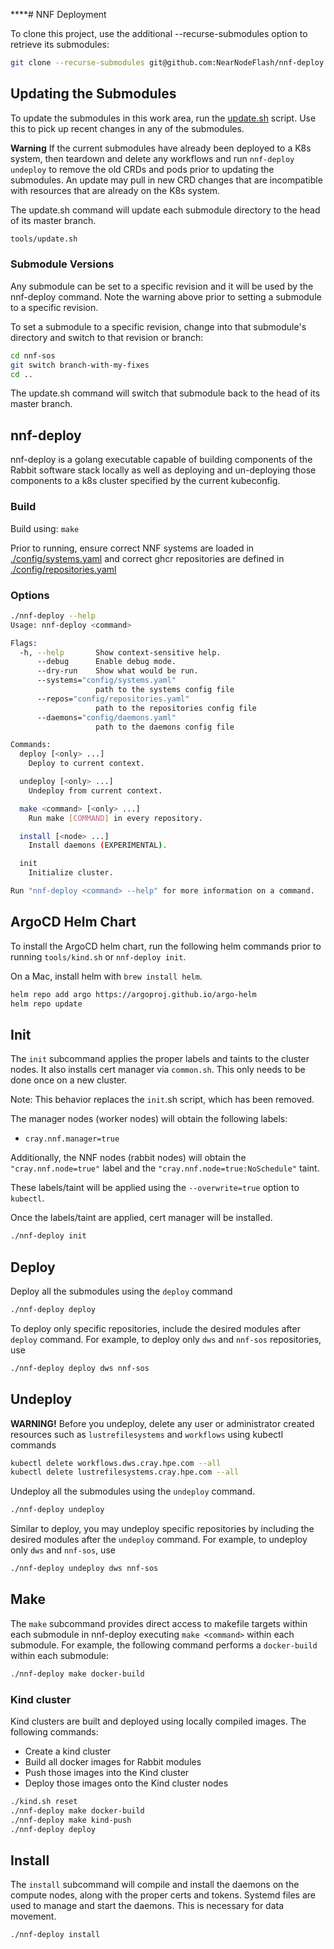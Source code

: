 ****# NNF Deployment

To clone this project, use the additional --recurse-submodules option to retrieve its submodules:

```bash
git clone --recurse-submodules git@github.com:NearNodeFlash/nnf-deploy
```

## Updating the Submodules

To update the submodules in this work area, run the [update.sh](tools/update.sh) script.  Use this to pick up recent changes in any of the submodules.

**Warning** If the current submodules have already been deployed to a K8s system, then teardown and delete any workflows and run `nnf-deploy undeploy` to remove the old CRDs and pods prior to updating the submodules.  An update may pull in new CRD changes that are incompatible with resources that are already on the K8s system.

The update.sh command will update each submodule directory to the head of its master branch.

```bash
tools/update.sh
```

### Submodule Versions

Any submodule can be set to a specific revision and it will be used by the nnf-deploy command.  Note the warning above prior to setting a submodule to a specific revision.

To set a submodule to a specific revision, change into that submodule's directory and switch to that revision or branch:

```bash
cd nnf-sos
git switch branch-with-my-fixes
cd ..
```

The update.sh command will switch that submodule back to the head of its master branch.

## nnf-deploy

nnf-deploy is a golang executable capable of building components of the Rabbit software stack locally as well as deploying and un-deploying those components to a k8s cluster specified by the current kubeconfig.

### Build

Build using: `make`

Prior to running, ensure correct NNF systems are loaded in [./config/systems.yaml](./config/systems.yaml) and correct ghcr repositories are defined in [./config/repositories.yaml](./config/repositories.yaml)

### Options

```bash
./nnf-deploy --help
Usage: nnf-deploy <command>

Flags:
  -h, --help       Show context-sensitive help.
      --debug      Enable debug mode.
      --dry-run    Show what would be run.
      --systems="config/systems.yaml"
                   path to the systems config file
      --repos="config/repositories.yaml"
                   path to the repositories config file
      --daemons="config/daemons.yaml"
                   path to the daemons config file

Commands:
  deploy [<only> ...]
    Deploy to current context.

  undeploy [<only> ...]
    Undeploy from current context.

  make <command> [<only> ...]
    Run make [COMMAND] in every repository.

  install [<node> ...]
    Install daemons (EXPERIMENTAL).

  init
    Initialize cluster.

Run "nnf-deploy <command> --help" for more information on a command.
```

## ArgoCD Helm Chart

To install the ArgoCD helm chart, run the following helm commands prior to
running `tools/kind.sh` or `nnf-deploy init`.

On a Mac, install helm with `brew install helm`.

```bash
helm repo add argo https://argoproj.github.io/argo-helm
helm repo update
```

## Init

The `init` subcommand applies the proper labels and taints to the cluster nodes. It also installs
cert manager via `common.sh`. This only needs to be done once on a new cluster.

Note: This behavior replaces the `init`.sh script, which has been removed.

The manager nodes (worker nodes) will obtain the following labels:

- `cray.nnf.manager=true`

Additionally, the NNF nodes (rabbit nodes) will obtain the `"cray.nnf.node=true"`
label and the `"cray.nnf.node=true:NoSchedule"` taint.

These labels/taint will be applied using the `--overwrite=true` option to `kubectl`.

Once the labels/taint are applied, cert manager will be installed.

```bash
./nnf-deploy init
```

## Deploy

Deploy all the submodules using the `deploy` command

```bash
./nnf-deploy deploy
```

To deploy only specific repositories, include the desired modules after `deploy` command. For example, to deploy only `dws` and `nnf-sos` repositories, use
```bash
./nnf-deploy deploy dws nnf-sos
```

## Undeploy

**WARNING!** Before you undeploy, delete any user or administrator created resources such as `lustrefilesystems` and `workflows` using kubectl commands

```bash
kubectl delete workflows.dws.cray.hpe.com --all
kubectl delete lustrefilesystems.cray.hpe.com --all
```

Undeploy all the submodules using the `undeploy` command.

```bash
./nnf-deploy undeploy
```

Similar to deploy, you may undeploy specific repositories by including the desired modules after the `undeploy` command. For example, to undeploy only `dws` and `nnf-sos`, use

```bash
./nnf-deploy undeploy dws nnf-sos
```

## Make

The `make` subcommand provides direct access to makefile targets within each submodule in nnf-deploy executing `make <command>` within each submodule. For example, the following command performs a `docker-build` within each submodule:

```bash
./nnf-deploy make docker-build
```

### Kind cluster

Kind clusters are built and deployed using locally compiled images. The following commands:

- Create a kind cluster
- Build all docker images for Rabbit modules
- Push those images into the Kind cluster
- Deploy those images onto the Kind cluster nodes

```bash
./kind.sh reset
./nnf-deploy make docker-build
./nnf-deploy make kind-push
./nnf-deploy deploy
```

## Install

The `install` subcommand will compile and install the daemons on the compute nodes, along with the
proper certs and tokens. Systemd files are used to manage and start the daemons. This is necessary for data movement.

```bash
./nnf-deploy install
```

